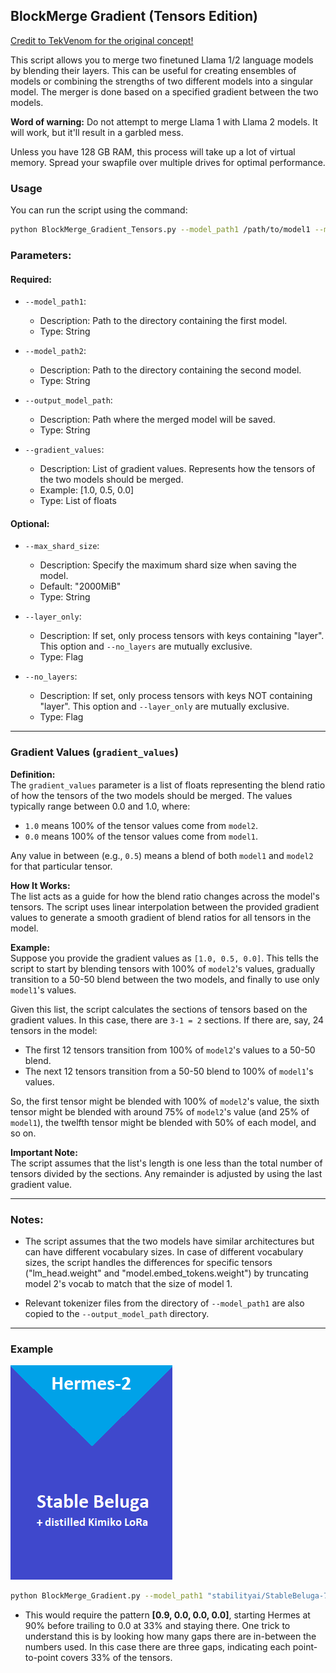 ## BlockMerge Gradient (Tensors Edition)

[Credit to TekVenom for the original concept!](https://github.com/TehVenomm/LM_Transformers_BlockMerge)

This script allows you to merge two finetuned Llama 1/2 language models by blending their layers. This can be useful for creating ensembles of models or combining the strengths of two different models into a singular model. The merger is done based on a specified gradient between the two models.

**Word of warning:** Do not attempt to merge Llama 1 with Llama 2 models. It will work, but it'll result in a garbled mess.

Unless you have 128 GB RAM, this process will take up a lot of virtual memory. Spread your swapfile over multiple drives for optimal performance.

### Usage

You can run the script using the command:

```bash
python BlockMerge_Gradient_Tensors.py --model_path1 /path/to/model1 --model_path2 /path/to/model2 --output_model_path /path/to/output --gradient_values '[1.0, 0.5, 0.0]' --max_shard_size '2000MiB' [--layer_only] [--no_layers]
```

### Parameters:

#### Required:

- `--model_path1`:  
    - Description: Path to the directory containing the first model.
    - Type: String

- `--model_path2`:  
    - Description: Path to the directory containing the second model.
    - Type: String

- `--output_model_path`:  
    - Description: Path where the merged model will be saved.
    - Type: String

- `--gradient_values`:  
    - Description: List of gradient values. Represents how the tensors of the two models should be merged.
    - Example: [1.0, 0.5, 0.0]
    - Type: List of floats

#### Optional:

- `--max_shard_size`:  
    - Description: Specify the maximum shard size when saving the model.
    - Default: "2000MiB"
    - Type: String

- `--layer_only`:  
    - Description: If set, only process tensors with keys containing "layer". This option and `--no_layers` are mutually exclusive.
    - Type: Flag

- `--no_layers`:  
    - Description: If set, only process tensors with keys NOT containing "layer". This option and `--layer_only` are mutually exclusive.
    - Type: Flag

---

### Gradient Values (`gradient_values`)

**Definition:**  
The `gradient_values` parameter is a list of floats representing the blend ratio of how the tensors of the two models should be merged. The values typically range between 0.0 and 1.0, where:

- `1.0` means 100% of the tensor values come from `model2`.
- `0.0` means 100% of the tensor values come from `model1`.

Any value in between (e.g., `0.5`) means a blend of both `model1` and `model2` for that particular tensor.

**How It Works:**  
The list acts as a guide for how the blend ratio changes across the model's tensors. The script uses linear interpolation between the provided gradient values to generate a smooth gradient of blend ratios for all tensors in the model. 

**Example:**  
Suppose you provide the gradient values as `[1.0, 0.5, 0.0]`. This tells the script to start by blending tensors with 100% of `model2`'s values, gradually transition to a 50-50 blend between the two models, and finally to use only `model1`'s values.

Given this list, the script calculates the sections of tensors based on the gradient values. In this case, there are `3-1 = 2` sections. If there are, say, 24 tensors in the model:

- The first 12 tensors transition from 100% of `model2`'s values to a 50-50 blend.
- The next 12 tensors transition from a 50-50 blend to 100% of `model1`'s values.

So, the first tensor might be blended with 100% of `model2`'s value, the sixth tensor might be blended with around 75% of `model2`'s value (and 25% of `model1`), the twelfth tensor might be blended with 50% of each model, and so on.

**Important Note:**  
The script assumes that the list's length is one less than the total number of tensors divided by the sections. Any remainder is adjusted by using the last gradient value.

---

### Notes:

- The script assumes that the two models have similar architectures but can have different vocabulary sizes. In case of different vocabulary sizes, the script handles the differences for specific tensors ("lm_head.weight" and "model.embed_tokens.weight") by truncating model 2's vocab to match that the size of model 1.

- Relevant tokenizer files from the directory of `--model_path1` are also copied to the `--output_model_path` directory.

--- 

### Example

![](MythoLogic-Mini-7b.png)

```bash
python BlockMerge_Gradient.py --model_path1 "stabilityai/StableBeluga-7B" --model_path2 "NousResearch/Nous-Hermes-Llama2-13b" --output_model_path "mythologic-mini-7b" --gradient_values [0.9,0.0,0.0,0.0]
```
- This would require the pattern **[0.9, 0.0, 0.0, 0.0]**, starting Hermes at 90% before trailing to 0.0 at 33% and staying there. One trick to understand this is by looking how many gaps there are in-between the numbers used. In this case there are three gaps, indicating each point-to-point covers 33% of the tensors.
